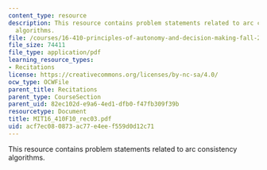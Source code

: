```yaml
---
content_type: resource
description: This resource contains problem statements related to arc consistency
  algorithms.
file: /courses/16-410-principles-of-autonomy-and-decision-making-fall-2010/acf7ec080873ac77e4eef559d0d12c71_MIT16_410F10_rec03.pdf
file_size: 74411
file_type: application/pdf
learning_resource_types:
- Recitations
license: https://creativecommons.org/licenses/by-nc-sa/4.0/
ocw_type: OCWFile
parent_title: Recitations
parent_type: CourseSection
parent_uid: 82ec102d-e9a6-4ed1-dfb0-f47fb309f39b
resourcetype: Document
title: MIT16_410F10_rec03.pdf
uid: acf7ec08-0873-ac77-e4ee-f559d0d12c71
---
```

This resource contains problem statements related to arc consistency algorithms.